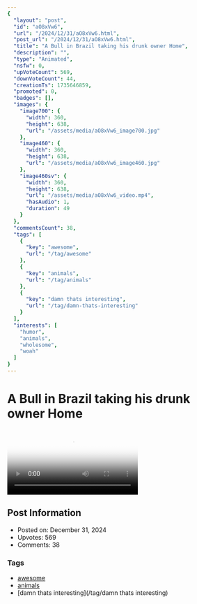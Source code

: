 ```yaml
---
{
  "layout": "post",
  "id": "aO8xVw6",
  "url": "/2024/12/31/aO8xVw6.html",
  "post_url": "/2024/12/31/aO8xVw6.html",
  "title": "A Bull in Brazil taking his drunk owner Home",
  "description": "",
  "type": "Animated",
  "nsfw": 0,
  "upVoteCount": 569,
  "downVoteCount": 44,
  "creationTs": 1735646859,
  "promoted": 0,
  "badges": [],
  "images": {
    "image700": {
      "width": 360,
      "height": 638,
      "url": "/assets/media/aO8xVw6_image700.jpg"
    },
    "image460": {
      "width": 360,
      "height": 638,
      "url": "/assets/media/aO8xVw6_image460.jpg"
    },
    "image460sv": {
      "width": 360,
      "height": 638,
      "url": "/assets/media/aO8xVw6_video.mp4",
      "hasAudio": 1,
      "duration": 49
    }
  },
  "commentsCount": 38,
  "tags": [
    {
      "key": "awesome",
      "url": "/tag/awesome"
    },
    {
      "key": "animals",
      "url": "/tag/animals"
    },
    {
      "key": "damn thats interesting",
      "url": "/tag/damn-thats-interesting"
    }
  ],
  "interests": [
    "humor",
    "animals",
    "wholesome",
    "woah"
  ]
}
---
```


# A Bull in Brazil taking his drunk owner Home

<video controls playsinline loop poster="/assets/media/aO8xVw6_image460.jpg">
  <source src="/assets/media/aO8xVw6_video.mp4" type="video/mp4">
  Your browser does not support the video tag.
</video>

## Post Information

- Posted on: December 31, 2024
- Upvotes: 569
- Comments: 38

### Tags

- [awesome](/tag/awesome)
- [animals](/tag/animals)
- [damn thats interesting](/tag/damn thats interesting)
